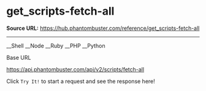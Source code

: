 # get_scripts-fetch-all

**Source URL:** https://hub.phantombuster.com/reference/get_scripts-fetch-all

---

__Shell __Node __Ruby __PHP __Python

Base URL

https://api.phantombuster.com/api/v2/scripts/fetch-all

Click `Try It!` to start a request and see the response here!
